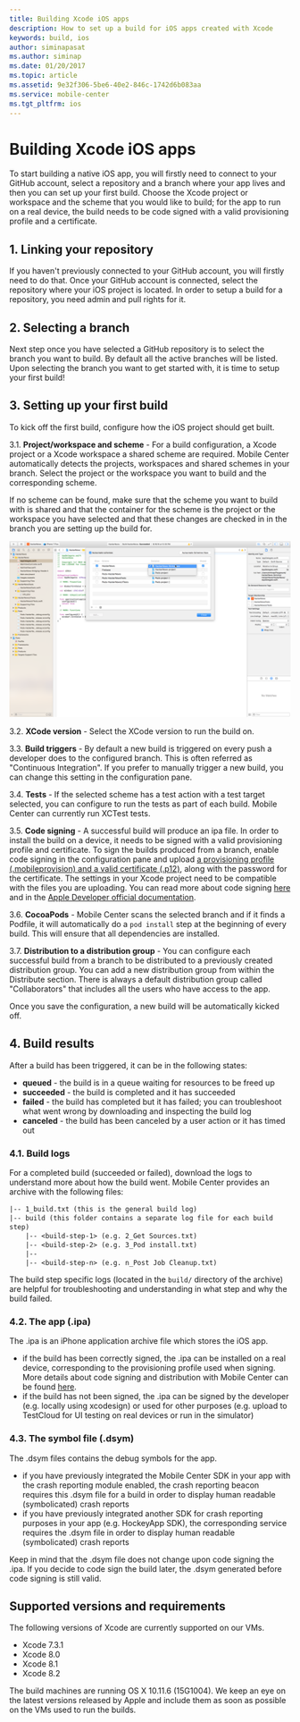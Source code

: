 ```yaml
---
title: Building Xcode iOS apps
description: How to set up a build for iOS apps created with Xcode
keywords: build, ios
author: siminapasat
ms.author: siminap
ms.date: 01/20/2017
ms.topic: article
ms.assetid: 9e32f306-5be6-40e2-846c-1742d6b083aa
ms.service: mobile-center
ms.tgt_pltfrm: ios
---
```


# Building Xcode iOS apps

To start building a native iOS app, you will firstly need to connect to your GitHub account, select a repository and a branch where your app lives and then you can set up your first build. Choose the Xcode project or workspace and the scheme that you would like to build; for the app to run on a real device, the build needs to be code signed with a valid provisioning profile and a certificate.

## 1. Linking your repository
If you haven't previously connected to your GitHub account, you will firstly need to do that. Once your GitHub account is connected, select the repository where your iOS project is located. In order to setup a build for a repository, you need admin and pull rights for it.

## 2. Selecting a branch
Next step once you have selected a GitHub repository is to select the branch you want to build. By default all the active branches will be listed. Upon selecting the branch you want to get started with, it is time to setup your first build!

## 3. Setting up your first build
To kick off the first build, configure how the iOS project should get built.

3.1. **Project/workspace and scheme** - For a build configuration, a Xcode project or a Xcode workspace a shared scheme are required. Mobile Center automatically detects the projects, workspaces and shared schemes in your branch. Select the project or the workspace you want to build and the corresponding scheme.

If no scheme can be found, make sure that the scheme you want to build with is shared and that the container for the scheme is the project or the workspace you have selected and that these changes are checked in in the branch you are setting up the build for.

![Mark scheme as shared][xcode-share-scheme]

3.2. **XCode version** - Select the XCode version to run the build on.

3.3. **Build triggers** - By default a new build is triggered on every push a developer does to the configured branch. This is often referred as "Continuous Integration". If you prefer to manually trigger a new build, you can change this setting in the configuration pane.

3.4. **Tests** - If the selected scheme has a test action with a test target selected, you can configure to run the tests as part of each build. Mobile Center can currently run XCTest tests.

3.5. **Code signing** - A successful build will produce an ipa file. In order to install the build on a device, it needs to be signed with a valid provisioning profile and certificate. To sign the builds produced from a branch, enable code signing in the configuration pane and upload [a provisioning profile (.mobileprovision) and a valid certificate (.p12)](../code-signing/uploading-files.md), along with the password for the certificate. The settings in your Xcode project need to be compatible with the files you are uploading. You can read more about code signing [here](../code-signing/index.md) and in the [Apple Developer official documentation](https://developer.apple.com/support/code-signing/).

3.6. **CocoaPods** - Mobile Center scans the selected branch and if it finds a Podfile, it will automatically do a `pod install` step at the beginning of every build. This will ensure that all dependencies are installed.

3.7. **Distribution to a distribution group** - You can configure each successful build from a branch to be distributed to a previously created distribution group. You can add a new distribution group from within the Distribute section. There is always a default distribution group called "Collaborators" that includes all the users who have access to the app.

Once you save the configuration, a new build will be automatically kicked off.

## 4. Build results
After a build has been triggered, it can be in the following states:
* **queued** -  the build is in a queue waiting for resources to be freed up
* **succeeded** - the build is completed and it has succeeded
* **failed** - the build has completed but it has failed; you can troubleshoot what went wrong by downloading and inspecting the build log
* **canceled** - the build has been canceled by a user action or it has timed out

### 4.1. Build logs
For a completed build (succeeded or failed), download the logs to understand more about how the build went. Mobile Center provides an archive with the following files:
```
|-- 1_build.txt (this is the general build log)
|-- build (this folder contains a separate log file for each build step)
    |-- <build-step-1> (e.g. 2_Get Sources.txt)
    |-- <build-step-2> (e.g. 3_Pod install.txt)
    |--
    |-- <build-step-n> (e.g. n_Post Job Cleanup.txt)
```

The build step specific logs (located in the `build/` directory of the archive) are helpful for troubleshooting and understanding in what step and why the build failed.

### 4.2. The app (.ipa)
The .ipa is an iPhone application archive file which stores the iOS app.
* if the build has been correctly signed, the .ipa can be installed on a real device, corresponding to the provisioning profile used when signing. More details about code signing and distribution with Mobile Center can be found [here](../code-signing/index.md).
* if the build has not been signed, the .ipa can be signed by the developer (e.g. locally using xcodesign) or used for other purposes (e.g. upload to TestCloud for UI testing on real devices or run in the simulator)

### 4.3. The symbol file (.dsym)
The .dsym files contains the debug symbols for the app.
* if you have previously integrated the Mobile Center SDK in your app with the crash reporting module enabled, the crash reporting beacon requires this .dsym file for a build in order to display human readable (symbolicated) crash reports
* if you have previously integrated another SDK for crash reporting purposes in your app (e.g. HockeyApp SDK), the corresponding service requires the .dsym file in order to display human readable (symbolicated) crash reports

Keep in mind that the .dsym file does not change upon code signing the .ipa. If you decide to code sign the build later, the .dsym generated before code signing is still valid.

[xcode-share-scheme]: images/xcode-share-scheme.png "Marking a scheme as shared in Xcode"

## Supported versions and requirements
The following versions of Xcode are currently supported on our VMs.
* Xcode 7.3.1
* Xcode 8.0
* Xcode 8.1
* Xcode 8.2

The build machines are running OS X 10.11.6 (15G1004). We keep an eye on the latest versions released by Apple and include them as soon as possible on the VMs used to run the builds.
